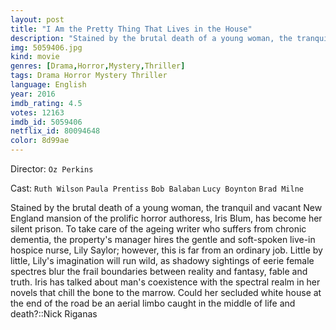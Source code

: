```yaml
---
layout: post
title: "I Am the Pretty Thing That Lives in the House"
description: "Stained by the brutal death of a young woman, the tranquil and vacant New England mansion of the prolific horror authoress, Iris Blum, has become her silent prison. To take care of the ageing writer who suffers from chronic dementia, the property's manager hires the gentle and soft-spoken live-in hospice nurse, Lily Saylor; however, this is far from an ordinary job. Little by little, Lily's imagination will run wild, as shadowy sightings of eerie female spectres blur the frail boundaries between reality and fantasy, fable .."
img: 5059406.jpg
kind: movie
genres: [Drama,Horror,Mystery,Thriller]
tags: Drama Horror Mystery Thriller 
language: English
year: 2016
imdb_rating: 4.5
votes: 12163
imdb_id: 5059406
netflix_id: 80094648
color: 8d99ae
---
```

Director: `Oz Perkins`  

Cast: `Ruth Wilson` `Paula Prentiss` `Bob Balaban` `Lucy Boynton` `Brad Milne` 

Stained by the brutal death of a young woman, the tranquil and vacant New England mansion of the prolific horror authoress, Iris Blum, has become her silent prison. To take care of the ageing writer who suffers from chronic dementia, the property's manager hires the gentle and soft-spoken live-in hospice nurse, Lily Saylor; however, this is far from an ordinary job. Little by little, Lily's imagination will run wild, as shadowy sightings of eerie female spectres blur the frail boundaries between reality and fantasy, fable and truth. Iris has talked about man's coexistence with the spectral realm in her novels that chill the bone to the marrow. Could her secluded white house at the end of the road be an aerial limbo caught in the middle of life and death?::Nick Riganas